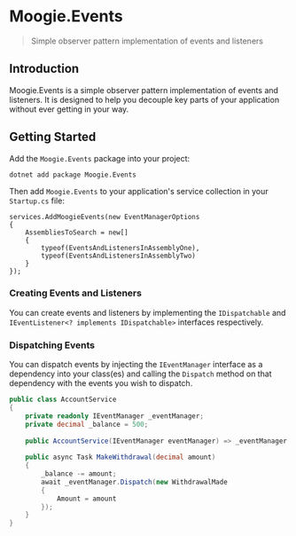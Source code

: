 # Moogie.Events

> Simple observer pattern implementation of events and listeners

## Introduction

Moogie.Events is a simple observer pattern implementation of events and listeners. It is designed to help you decouple
key parts of your application without ever getting in your way.

## Getting Started

Add the `Moogie.Events` package into your project:

`dotnet add package Moogie.Events`

Then add `Moogie.Events` to your application's service collection in your `Startup.cs` file:

```
services.AddMoogieEvents(new EventManagerOptions
{
    AssembliesToSearch = new[]
    {
        typeof(EventsAndListenersInAssemblyOne),
        typeof(EventsAndListenersInAssemblyTwo)
    }
});
```

### Creating Events and Listeners

You can create events and listeners by implementing the `IDispatchable` and `IEventListener<? implements IDispatchable>`
interfaces respectively.

### Dispatching Events

You can dispatch events by injecting the `IEventManager` interface as a dependency into your class(es) and calling the 
`Dispatch` method on that dependency with the events you wish to dispatch.

```csharp
public class AccountService
{
    private readonly IEventManager _eventManager;
    private decimal _balance = 500;
       
    public AccountService(IEventManager eventManager) => _eventManager = eventManager;
    
    public async Task MakeWithdrawal(decimal amount)
    {
        _balance -= amount;
        await _eventManager.Dispatch(new WithdrawalMade
        {
            Amount = amount
        });
    }
}
```
